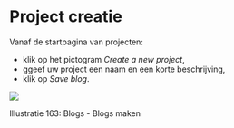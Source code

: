 # Project creatie

Vanaf de startpagina van projecten:

* klik op het pictogram _Create a new project_,
* ggeef uw project een naam en een korte beschrijving,
* klik op _Save blog_.

![](../../.gitbook/assets/images238%20%283%29.png)

Illustratie 163: Blogs - Blogs maken

